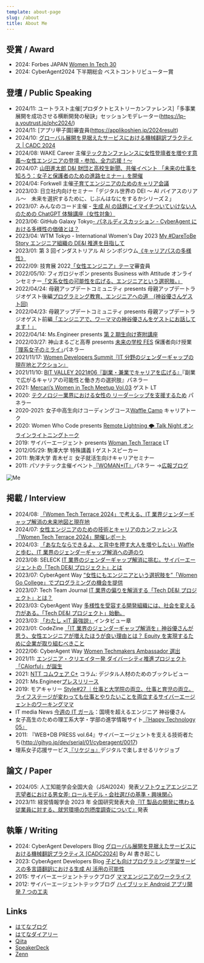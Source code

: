 ```yaml
---
template: about-page
slug: /about
title: About Me
---
```


## 受賞 / Award

- 2024: Forbes JAPAN [Women In Tech 30](https://forbesjapan.com/articles/detail/74347/)
- 2024: CyberAgent2024 下半期総会 ベストコントリビューター賞

## 登壇 / Public Speaking

- 2024/11: ユートラスト主催[プロダクトヒストリーカンファレンス]「多事業展開を成功させる横断開発の秘訣」セッションモデレーター(https://lp-a.youtrust.jp/phc2024/)
- 2024/11: [アプリ甲子園]審査員(https://applikoshien.jp/2024result)
- 2024/10: [グローバル展開を見据えたサービスにおける機械翻訳プラクティス | CADC 2024](https://cadc.cyberagent.co.jp/2024/sessions/dp-ai-translating/)
- 2024/08: WAKE Career 主催[テックカンファレンスに女性登壇者を増やす意義〜女性エンジニアの登壇・参加、全力応援！〜](https://wake-career.connpass.com/event/327617/)
- 2024/07: [山田進太郎 D&I 財団と高校生新聞、共催イベント 「未来の仕事を知ろう：女子と保護者のための進路セミナー」を開催 ](https://www.shinfdn.org/posts/IqchcA6x)
- 2024/04: Forkwell 主催[子育てエンジニアのためのキャリア会議](https://forkwell.connpass.com/event/313545/)
- 2023/03: 日立社内向けセミナー「デジタル世界の DEI ～ AI バイアスのリアル～　未来を選択するために、じぶんはなにをするかシリーズ２」
- 2023/07: みんなのコード主催 - [生成 AI の話題にイマイチついていけない人のための ChatGPT 体験講座（女性対象）](https://code.or.jp/event/20230615/)
- 2023/06: GitHub Galaxy Tokyo[- パネルディスカッション - CyberAgent における多様性の価値とは？](https://resources.github.com/galaxy/tokyo/)
- 2023/04: WTM Tokyo - International Women's Day 2023 [My #DareToBe Story エンジニア組織の DE&I 推進を目指して ](https://gdg-tokyo.connpass.com/event/277960/)
- 2023/01: 第 3 回インダストリアル AI シンポジウム[《キャリアパスの多様性》](https://www.ai-gakkai.or.jp/siai/program/lecture)
- 2022/09: 技育展 2022[「女性エンジニア」テーマ](https://talent.supporterz.jp/geekten/2022/)審査員
- 2022/05/10: フィガロジャポン presents Business with Attitude オンラインセミナー[「文系女性の可能性を広げる、エンジニアという選択肢。」](https://madamefigaro.jp/society-business/220525-bwa-yu-kamiya.html)
- 2022/04/24: 母親アップデートコミュニティ presents 母親アップデートラジオゲスト後編[プログラミング教育、エンジニアへの道　(神谷優さんゲスト回)](https://voicy.jp/channel/989/312990)
- 2022/04/23: 母親アップデートコミュニティ presents 母親アップデートラジオゲスト前編[「エンジニアで、ワーママの神谷優さんをゲストにお話してます！」](https://voicy.jp/channel/989/312977)
- 2022/04/14: Ms.Engineer presents [第 2 期生向け寄附講座](https://note.com/ms_engineer21/n/nfabec2292791)
- 2022/03/27: 神山まるごと高専 presents [未来の学校 FES](https://kamiyama-marugoto.com/miraino-gakko-fes/) 保護者向け授業[｢理系女子のミライ｣](https://www.youtube.com/watch?app=desktop&v=PQr7XGH0hOg)パネラー
- 2021/11/17: [Women Developers Summit『IT 分野のジェンダーギャップの現在地とアクション』](https://event.shoeisha.jp/devsumi/20211117/session/3515/)
- 2021/11/10: [BIT VALLEY 2021#06『副業・兼業でキャリアを広げる』](https://2021.bit-valley.jp/program/career/35)『副業で広がるキャリアの可能性と働き方の選択肢』パネラー
- 2021: [Mercari’s Women in Tech Meetup Vol.03](https://connpass.com/event/201048/) ゲスト LT
- 2020: [テクノロジー業界における女性の リーダーシップを支援するため](https://www.wahlandcase.com/jp/webinar/women-leaders-in-the-technology-industry)[](https://www.wahlandcase.com/jp/webinar/women-leaders-in-the-technology-industry) パネラー
- 2020-2021: 女子中高生向けコーディングコース[Waffle Camp](https://www.camp.waffle-waffle.org/) キャリアトーク
- 2020: Women Who Code presents [Remote Lightning 🌩 Talk Night オンラインライトニングトーク](https://www.meetup.com/Women-Who-Code-Tokyo/events/271072884/)
- 2019: サイバーエージェント presents [Woman Tech Terrace](https://wtt.cyberagent.group/) LT
- 2012/05/29: 駒澤大学 特殊講義 Ⅰ ゲストスピーカー
- 2011: 駒澤大学 青木ゼミ 女子就活生向けキャリアセミナー
- 2011: パソナテック主催イベント[『WOMAN\*IT』](http://www.pasonatech.co.jp/woman_it/event_report.jsp)パネラー →[広報ブログ](http://ameblo.jp/cair/entry-10907821776.html)

![Me](/assets/site_profile_1.jpg "Me")

## 掲載 / Interview

- 2024/08: [「Women Tech Terrace 2024」で考える、IT 業界ジェンダーギャップ解消の未来地図と現在地](https://www.cyberagent.co.jp/way/list/detail/id=30579)
- 2024/07: [女性エンジニアのための技術とキャリアのカンファレンス 「Women Tech Terrace 2024」開催レポート](https://www.cyberagent.co.jp/way/list/detail/id=30486)
- 2024/03: [「あなたならできるよ、と背中を押す大人を増やしたい」Waffle と歩む、IT 業界のジェンダーギャップ解消への道のり](https://www.cyberagent.co.jp/way/list/detail/id=29926)
- 2023/08: SELECK [IT 業界のジェンダーギャップ解消に挑む。サイバーエージェントの「Tech DE&I プロジェクト」とは](https://seleck.cc/1608)
- 2023/07: CyberAgent Way [“女性にもエンジニアという選択肢を”「Women Go College」でプログラミングの機会を提供](https://www.cyberagent.co.jp/way/list/detail/id=29169)
- 2023/07: Tech Team Journal [IT 業界の偏りを解消する「Tech DE&I プロジェクト」とは？](https://ttj.paiza.jp/archives/2023/07/28/9971/)
- 2023/03: CyberAgent Way [多様性を受容する開発組織には、社会を変える力がある。「Tech DE&I プロジェクト」始動。](https://www.cyberagent.co.jp/way/list/detail/id=28637)
- 2023/03: [「わたし ×IT 最強説」](http://www.littlemore.co.jp/store/products/detail.php?product_id=1072)インタビュー章
- 2023/01: CodeZine [「IT 業界のジェンダーギャップ解消を」神谷優さんが思う、女性エンジニアが増えたほうが良い理由とは？ Equity を実現するために企業が取り組むべきこと](https://codezine.jp/article/detail/16896)
- 2022/06: CyberAgent Way [Women Techmakers Ambassador 選出](https://www.cyberagent.co.jp/techinfo/news/detail/id=27684)
- 2021/11: [エンジニア・クリエイター発 ダイバーシティ推進プロジェクト「CAlorful」が誕生](https://www.cyberagent.co.jp/way/features/list/detail/id=26859)
- 2021: [NTT コムウェア C+](https://www.nttcom.co.jp/comware_plus/column/book_review/202107.html) コラム: デジタル人材のためのブックレビュー
- 2021: Ms.Engineer[プレスリリース](https://prtimes.jp/main/html/rd/p/000000004.000065982.html)
- 2019: モアキャリー [Style#27 ｜仕事と大学院の両立、仕事と育児の両立。ライフステージが変わっても仕事とやりたいことを両立するサイバーエージェントのワーキングママ](https://www.morecareee.jp/trend/style027/)
- IT media News [今週の IT ガール](http://news.itmedia.co.jp/20130416/003760)：国境を超えるエンジニア 神谷優さん
- 女子高生のための理工系大学・学部の進学情報サイト[『Happy Technology 05』](http://hapiteku.com/)
- 2011: 『WEB+DB PRESS vol.64』サイバーエージェントを支える技術者たち(http://gihyo.jp/dev/serial/01/cyberagent/0017)
- 理系女子応援サービス[『リケジョ』](https://www.rikejo.jp/)デジタルで楽しませるリケジョブ

## 論文 / Paper

- 2024/05: 人工知能学会全国大会（JSAI2024）発表[ソフトウェアエンジニア志望者における男女差: ロールモデル・会社選びの基準・興味関心](https://www.cyberagent.co.jp/techinfo/news/detail/id=30165)
- 2023/11: 経営情報学会 2023 年 全国研究発表大会[『IT 製品の開発に携わる従業員に対する、就労環境の包摂度調査について』](https://www.cyberagent.co.jp/techinfo/news/detail/id=29456)発表

## 執筆 / Writing

- 2024: CyberAgent Developers Blog [グローバル展開を見据えたサービスにおける機械翻訳プラクティス [CADC2024]](https://developers.cyberagent.co.jp/blog/archives/50516/) By AI 書き起こし
- 2023: CyberAgent Developers Blog [子ども向けプログラミング学習サービスの多言語翻訳における生成 AI 活用の可能性](https://developers.cyberagent.co.jp/blog/archives/44530/)
- 2015: サイバーエージェントテックブログ [ママエンジニアのワークライフ](Https://Ameblo.Jp/Principia-Ca/entry-12071778409.html)
- 2012: サイバーエージェントテックブログ [ハイブリッド Android アプリ開発 7 つの工夫](https://ameblo.jp/principia-ca/entry-11177133323.html)

## Links

- [はてなブログ](https://fuzzy31u.hatenablog.com/)
- [はてなダイアリー](https://fuzzy31u.hatenadiary.org/)
- [Qiita](https://qiita.com/fuzzy31u)
- [SpeakerDeck](https://speakerdeck.com/fuzzy31u)
- [Zenn](https://zenn.dev/yukamiya)
